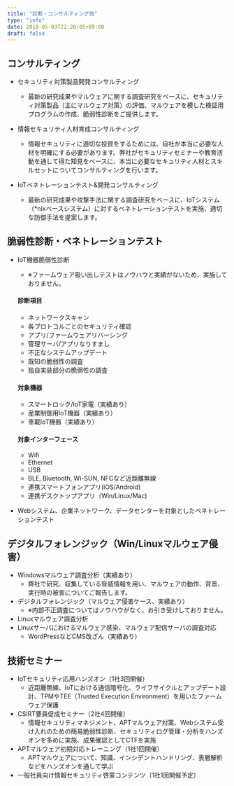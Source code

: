 ```yaml
---
title: "診断・コンサルティング他"
type: "info"
date: 2018-05-03T22:20:05+09:00
draft: false
---
```


## コンサルティング
- セキュリティ対策製品開発コンサルティング
  - 最新の研究成果やマルウェアに関する調査研究をベースに、セキュリティ対策製品（主にマルウェア対策）の評価、マルウェアを模した検証用プログラムの作成、脆弱性診断をご提供します。
- 情報セキュリティ人材育成コンサルティング
  - 情報セキュリティに適切な投資をするためには、自社が本当に必要な人材を明確にする必要があります。弊社がセキュリティセミナーや教育活動を通して得た知見をベースに、本当に必要なセキュリティ人材とスキルセットについてコンサルティングを行います。

- IoTペネトレーションテスト&開発コンサルティング
  - 最新の研究成果や攻撃手法に関する調査研究をベースに、IoTシステム（*nixベースシステム）に対するペネトレーションテストを実施、適切な防御手法を提案します。

## 脆弱性診断・ペネトレーションテスト
- IoT機器脆弱性診断
  - ※ファームウェア吸い出しテストはノウハウと実績がないため、実施しておりません。
  #### 診断項目
    - ネットワークスキャン
    - 各プロトコルごとのセキュリティ確認
    - アプリ/ファームウェアリバーシング
    - 管理サーバ/アプリなりすまし
    - 不正なシステムアップデート
    - 既知の脆弱性の調査
    - 独自実装部分の脆弱性の調査
  #### 対象機器
    - スマートロック/IoT家電（実績あり）
    - 産業制御用IoT機器（実績あり）
    - 車載IoT機器（実績あり）
  #### 対象インターフェース
    - Wifi
    - Ethernet
    - USB
    - BLE, Bluetooth, Wi-SUN, NFCなど近距離無線
    - 連携スマートフォンアプリ(iOS/Android)
    - 連携デスクトップアプリ（Win/Linux/Mac)

- Webシステム、企業ネットワーク、データセンターを対象としたペネトレーションテスト


## デジタルフォレンジック（Win/Linuxマルウェア侵害）
  - Windowsマルウェア調査分析（実績あり）
    - 弊社で研究、収集している脅威情報を用い、マルウェアの動作、背景、実行時の被害についてご報告します。
  - デジタルフォレンジック（マルウェア侵害ケース、実績あり）
    - ※内部不正調査についてはノウハウがなく、お引き受けしておりません。
  - Linuxマルウェア調査分析
  - Linuxサーバにおけるマルウェア感染、マルウェア配信サーバの調査対応
    - WordPressなどCMS改ざん（実績あり）

## 技術セミナー
- IoTセキュリティ応用ハンズオン（1社3回開催）
  - 近距離無線、IoTにおける通信暗号化、ライフサイクルとアップデート設計、TPMやTEE（Trusted Execution Environment）を用いたファームウェア保護
- CSIRT要員促成セミナー（2社4回開催）
  - 情報セキュリティマネジメント、APTマルウェア対策、Webシステム受け入れのための簡易脆弱性診断、セキュリティログ管理・分析をハンズオンを多めに実施、成果確認としてCTFを実施
- APTマルウェア初期対応トレーニング（1社1回開催）
  - APTマルウェアについて、知識、インシデントハンドリング、表層解析などをハンズオンを通して学ぶ
- 一般社員向け情報セキュリティ啓蒙コンテンツ（1社1回開催予定）
